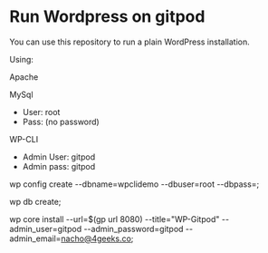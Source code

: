 # Run Wordpress on gitpod

You can use this repository to run a plain WordPress installation.

Using:
  
Apache
  
MySql
- User: root
- Pass: (no password)
  
WP-CLI
- Admin User: gitpod
- Admin pass: gitpod

wp config create --dbname=wpclidemo --dbuser=root --dbpass=;
  
wp db create;
  
wp core install --url=$(gp url 8080) --title="WP-Gitpod" --admin_user=gitpod --admin_password=gitpod --admin_email=nacho@4geeks.co;
